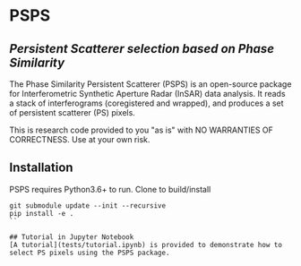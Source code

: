 # PSPS
## _Persistent Scatterer selection based on Phase Similarity_
The Phase Similarity Persistent Scatterer (PSPS) is an open-source package for Interferometric Synthetic Aperture Radar (InSAR) data analysis. It reads a stack of interferograms (coregistered and wrapped), and produces a set of persistent scatterer (PS) pixels.

This is research code provided to you "as is" with NO WARRANTIES OF CORRECTNESS. Use at your own risk.

## Installation
PSPS requires Python3.6+ to run.
Clone to build/install
```
git submodule update --init --recursive
pip install -e .
``

## Tutorial in Jupyter Notebook
[A tutorial](tests/tutorial.ipynb) is provided to demonstrate how to select PS pixels using the PSPS package.
